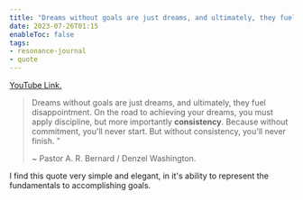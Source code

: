 ```yaml
---
title: "Dreams without goals are just dreams, and ultimately, they fuel disappointment."
date: 2023-07-26T01:15
enableToc: false
tags:
- resonance-journal
- quote
---
```


[YouTube Link.](https://www.youtube.com/shorts/LspuaSV_qII) 

>Dreams without goals are just dreams, and ultimately, they fuel disappointment. On the road to achieving your dreams, you must apply discipline, but more importantly **consistency**.  Because without commitment, you'll never start. But without consistency, you'll never finish. " 
>
>~ Pastor A. R. Bernard / Denzel Washington.

I find this quote very simple and elegant, in it's ability to represent the fundamentals to accomplishing goals. 


